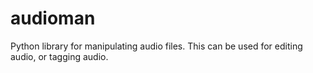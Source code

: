 # audioman
 Python library for manipulating audio files. This can be used for editing audio, or tagging audio.

